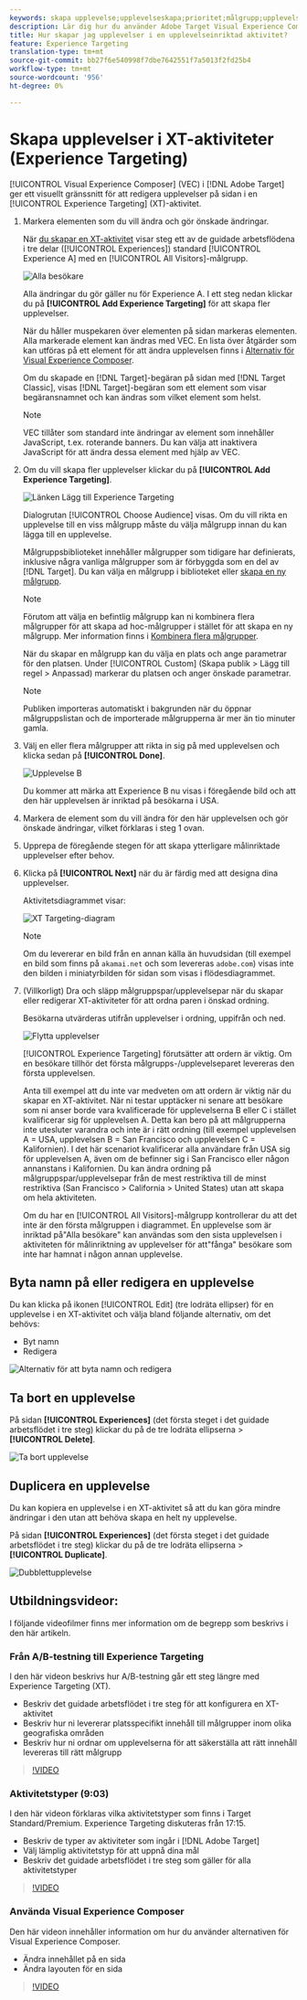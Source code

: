 ```yaml
---
keywords: skapa upplevelse;upplevelseskapa;prioritet;målgrupp;upplevelse;kompositör för visuell upplevelse
description: Lär dig hur du använder Adobe Target Visual Experience Composer (VEC) för att skapa och redigera upplevelser på din sida i en XT-aktivitet (Experience Targeting).
title: Hur skapar jag upplevelser i en upplevelseinriktad aktivitet?
feature: Experience Targeting
translation-type: tm+mt
source-git-commit: bb27f6e540998f7dbe7642551f7a5013f2fd25b4
workflow-type: tm+mt
source-wordcount: '956'
ht-degree: 0%

---
```



# Skapa upplevelser i XT-aktiviteter (Experience Targeting)

[!UICONTROL Visual Experience Composer] (VEC) i [!DNL Adobe Target] ger ett visuellt gränssnitt för att redigera upplevelser på sidan i en [!UICONTROL Experience Targeting] (XT)-aktivitet.

1. Markera elementen som du vill ändra och gör önskade ändringar.

   När [du skapar en XT-aktivitet](/help/c-activities/t-experience-target/t-xt-create/xt-create.md) visar steg ett av de guidade arbetsflödena i tre delar ([!UICONTROL Experiences]) standard [!UICONTROL Experience A] med en [!UICONTROL All Visitors]-målgrupp.

   ![Alla besökare](/help/c-activities/t-experience-target/t-xt-create/assets/all-visitors.png)

   Alla ändringar du gör gäller nu för Experience A. I ett steg nedan klickar du på **[!UICONTROL Add Experience Targeting]** för att skapa fler upplevelser.

   När du håller muspekaren över elementen på sidan markeras elementen. Alla markerade element kan ändras med VEC. En lista över åtgärder som kan utföras på ett element för att ändra upplevelsen finns i [Alternativ för Visual Experience Composer](/help/c-experiences/c-visual-experience-composer/viztarget-options.md).

   Om du skapade en [!DNL Target]-begäran på sidan med [!DNL Target Classic], visas [!DNL Target]-begäran som ett element som visar begäransnamnet och kan ändras som vilket element som helst.

   >[!NOTE]
   >
   >VEC tillåter som standard inte ändringar av element som innehåller JavaScript, t.ex. roterande banners. Du kan välja att inaktivera JavaScript för att ändra dessa element med hjälp av VEC.

1. Om du vill skapa fler upplevelser klickar du på **[!UICONTROL Add Experience Targeting]**.

   ![Länken Lägg till Experience Targeting](/help/c-activities/t-experience-target/t-xt-create/assets/add-experience-targeting.png)

   Dialogrutan [!UICONTROL Choose Audience] visas. Om du vill rikta en upplevelse till en viss målgrupp måste du välja målgrupp innan du kan lägga till en upplevelse.

   Målgruppsbiblioteket innehåller målgrupper som tidigare har definierats, inklusive några vanliga målgrupper som är förbyggda som en del av [!DNL Target]. Du kan välja en målgrupp i biblioteket eller [skapa en ny målgrupp](/help/c-target/c-audiences/audiences.md#concept_65BE870D290E412D8BBF557EEA67C271).

   >[!NOTE]
   >
   >Förutom att välja en befintlig målgrupp kan ni kombinera flera målgrupper för att skapa ad hoc-målgrupper i stället för att skapa en ny målgrupp. Mer information finns i [Kombinera flera målgrupper](/help/c-target/combining-multiple-audiences.md#concept_A7386F1EA4394BD2AB72399C225981E5).

   När du skapar en målgrupp kan du välja en plats och ange parametrar för den platsen. Under [!UICONTROL Custom] (Skapa publik > Lägg till regel > Anpassad) markerar du platsen och anger önskade parametrar.

   >[!NOTE]
   >
   >Publiken importeras automatiskt i bakgrunden när du öppnar målgruppslistan och de importerade målgrupperna är mer än tio minuter gamla.

1. Välj en eller flera målgrupper att rikta in sig på med upplevelsen och klicka sedan på **[!UICONTROL Done]**.

   ![Upplevelse B](/help/c-activities/t-experience-target/t-xt-create/assets/experience-b.png)

   Du kommer att märka att Experience B nu visas i föregående bild och att den här upplevelsen är inriktad på besökarna i USA.

1. Markera de element som du vill ändra för den här upplevelsen och gör önskade ändringar, vilket förklaras i steg 1 ovan.

1. Upprepa de föregående stegen för att skapa ytterligare målinriktade upplevelser efter behov.

1. Klicka på **[!UICONTROL Next]** när du är färdig med att designa dina upplevelser.

   Aktivitetsdiagrammet visar:

   ![XT Targeting-diagram](/help/c-activities/t-experience-target/t-xt-create/assets/xt_diagram-new.png)

   >[!NOTE]
   >
   >Om du levererar en bild från en annan källa än huvudsidan (till exempel en bild som finns på `akamai.net` och som levereras `adobe.com`) visas inte den bilden i miniatyrbilden för sidan som visas i flödesdiagrammet.

1. (Villkorligt) Dra och släpp målgruppspar/upplevelsepar när du skapar eller redigerar XT-aktiviteter för att ordna paren i önskad ordning.

   Besökarna utvärderas utifrån upplevelser i ordning, uppifrån och ned.

   ![Flytta upplevelser](/help/c-activities/t-experience-target/t-xt-create/assets/move_experiences-new.png)

   [!UICONTROL Experience Targeting] förutsätter att ordern är viktig. Om en besökare tillhör det första målgrupps-/upplevelseparet levereras den första upplevelsen.

   Anta till exempel att du inte var medveten om att ordern är viktig när du skapar en XT-aktivitet. När ni testar upptäcker ni senare att besökare som ni anser borde vara kvalificerade för upplevelserna B eller C i stället kvalificerar sig för upplevelsen A. Detta kan bero på att målgrupperna inte utesluter varandra och inte är i rätt ordning (till exempel upplevelsen A = USA, upplevelsen B = San Francisco och upplevelsen C = Kalifornien). I det här scenariot kvalificerar alla användare från USA sig för upplevelsen A, även om de befinner sig i San Francisco eller någon annanstans i Kalifornien. Du kan ändra ordning på målgruppspar/upplevelsepar från de mest restriktiva till de minst restriktiva (San Francisco > California > United States) utan att skapa om hela aktiviteten.

   Om du har en [!UICONTROL All Visitors]-målgrupp kontrollerar du att det inte är den första målgruppen i diagrammet. En upplevelse som är inriktad på&quot;Alla besökare&quot; kan användas som den sista upplevelsen i aktiviteten för målinriktning av upplevelser för att&quot;fånga&quot; besökare som inte har hamnat i någon annan upplevelse.

## Byta namn på eller redigera en upplevelse

Du kan klicka på ikonen [!UICONTROL Edit] (tre lodräta ellipser) för en upplevelse i en XT-aktivitet och välja bland följande alternativ, om det behövs:

* Byt namn
* Redigera

![Alternativ för att byta namn och redigera](/help/c-activities/t-experience-target/t-xt-create/assets/experience_edit-new.png)

## Ta bort en upplevelse

På sidan **[!UICONTROL Experiences]** (det första steget i det guidade arbetsflödet i tre steg) klickar du på de tre lodräta ellipserna > **[!UICONTROL Delete]**.

![Ta bort upplevelse](/help/c-activities/t-experience-target/t-xt-create/assets/delete-experience.png)

## Duplicera en upplevelse

Du kan kopiera en upplevelse i en XT-aktivitet så att du kan göra mindre ändringar i den utan att behöva skapa en helt ny upplevelse.

På sidan **[!UICONTROL Experiences]** (det första steget i det guidade arbetsflödet i tre steg) klickar du på de tre lodräta ellipserna > **[!UICONTROL Duplicate]**.

![Dubblettupplevelse](/help/c-activities/t-experience-target/t-xt-create/assets/duplicate_experience-new.png)

## Utbildningsvideor:

I följande videofilmer finns mer information om de begrepp som beskrivs i den här artikeln.

### Från A/B-testning till Experience Targeting

I den här videon beskrivs hur A/B-testning går ett steg längre med Experience Targeting (XT).

* Beskriv det guidade arbetsflödet i tre steg för att konfigurera en XT-aktivitet
* Beskriv hur ni levererar platsspecifikt innehåll till målgrupper inom olika geografiska områden
* Beskriv hur ni ordnar om upplevelserna för att säkerställa att rätt innehåll levereras till rätt målgrupp

>[!VIDEO](https://video.tv.adobe.com/v/22418/)

### Aktivitetstyper (9:03)

I den här videon förklaras vilka aktivitetstyper som finns i Target Standard/Premium. Experience Targeting diskuteras från 17:15.

* Beskriv de typer av aktiviteter som ingår i [!DNL Adobe Target]
* Välj lämplig aktivitetstyp för att uppnå dina mål
* Beskriv det guidade arbetsflödet i tre steg som gäller för alla aktivitetstyper

>[!VIDEO](https://video.tv.adobe.com/v/17386)

### Använda Visual Experience Composer

Den här videon innehåller information om hur du använder alternativen för Visual Experience Composer.

* Ändra innehållet på en sida
* Ändra layouten för en sida

>[!VIDEO](https://video.tv.adobe.com/v/17399)